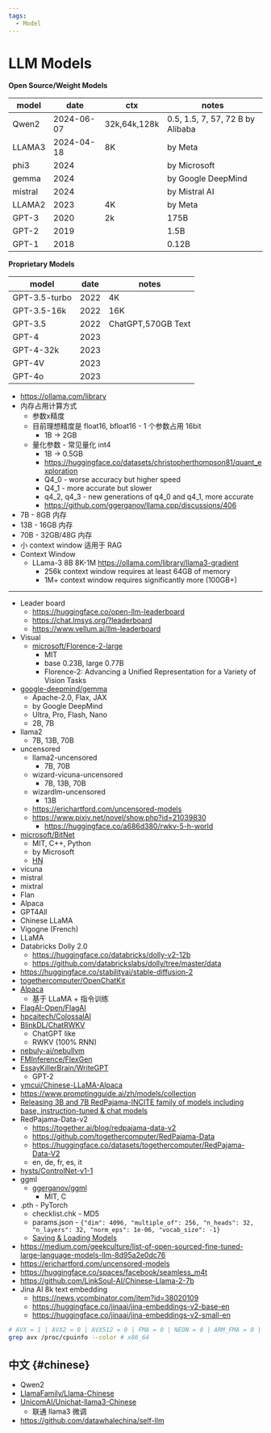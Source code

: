 ```yaml
---
tags:
  - Model
---
```


# LLM Models

**Open Source/Weight Models**

| model   | date       | ctx          | notes                            |
| ------- | ---------- | ------------ | -------------------------------- |
| Qwen2   | 2024-06-07 | 32k,64k,128k | 0.5, 1.5, 7, 57, 72 B by Alibaba |
| LLAMA3  | 2024-04-18 | 8K           | by Meta                          |
| phi3    | 2024       |              | by Microsoft                     |
| gemma   | 2024       |              | by Google DeepMind               |
| mistral | 2024       |              | by Mistral AI                    |
| LLAMA2  | 2023       | 4K           | by Meta                          |
| GPT-3   | 2020       | 2k           | 175B                             |
| GPT-2   | 2019       |              | 1.5B                             |
| GPT-1   | 2018       |              | 0.12B                            |

**Proprietary Models**

| model         | date | notes              |
| ------------- | ---- | ------------------ |
| GPT-3.5-turbo | 2022 | 4K                 |
| GPT-3.5-16k   | 2022 | 16K                |
| GPT-3.5       | 2022 | ChatGPT,570GB Text |
| GPT-4         | 2023 |
| GPT-4-32k     | 2023 |
| GPT-4V        | 2023 |
| GPT-4o        | 2023 |

- https://ollama.com/library
- 内存占用计算方式
  - 参数x精度
  - 目前理想精度是 float16, bfloat16 - 1 个参数占用 16bit
    - 1B -> 2GB
  - 量化参数 - 常见量化 int4
    - 1B -> 0.5GB
    - https://huggingface.co/datasets/christopherthompson81/quant_exploration
    - Q4_0 - worse accuracy but higher speed
    - Q4_1 - more accurate but slower
    - q4_2, q4_3 - new generations of q4_0 and q4_1, more accurate
    - https://github.com/ggerganov/llama.cpp/discussions/406
- 7B - 8GB 内存
- 13B - 16GB 内存
- 70B - 32GB/48G 内存
- 小 context window 适用于 RAG
- Context Window
  - LLama-3 8B 8K-1M https://ollama.com/library/llama3-gradient
    - 256k context window requires at least 64GB of memory
    - 1M+ context window requires significantly more (100GB+)

---

- Leader board
  - https://huggingface.co/open-llm-leaderboard
  - https://chat.lmsys.org/?leaderboard
  - https://www.vellum.ai/llm-leaderboard
- Visual
  - [microsoft/Florence-2-large](https://huggingface.co/microsoft/Florence-2-large)
    - MIT
    - base 0.23B, large 0.77B
    - Florence-2: Advancing a Unified Representation for a Variety of Vision Tasks
- [google-deepmind/gemma](https://github.com/google-deepmind/gemma)
  - Apache-2.0, Flax, JAX
  - by Google DeepMind
  - Ultra, Pro, Flash, Nano
  - 2B, 7B
- llama2
  - 7B, 13B, 70B
- uncensored
  - llama2-uncensored
    - 7B, 70B
  - wizard-vicuna-uncensored
    - 7B, 13B, 70B
  - wizardlm-uncensored
    - 13B
  - https://erichartford.com/uncensored-models
  - https://www.pixiv.net/novel/show.php?id=21039830
    - https://huggingface.co/a686d380/rwkv-5-h-world
- [microsoft/BitNet](https://github.com/microsoft/BitNet)
  - MIT, C++, Python
  - by Microsoft
  - [HN](https://news.ycombinator.com/item?id=41877609)
- vicuna
- mistral
- mixtral
- Flan
- Alpaca
- GPT4All
- Chinese LLaMA
- Vigogne (French)
- LLaMA
- Databricks Dolly 2.0
  - https://huggingface.co/databricks/dolly-v2-12b
  - https://github.com/databrickslabs/dolly/tree/master/data
- https://huggingface.co/stabilityai/stable-diffusion-2
- [togethercomputer/OpenChatKit](https://github.com/togethercomputer/OpenChatKit)
- [Alpaca](./alpaca.md)
  - 基于 LLaMA + 指令训练
- [FlagAI-Open/FlagAI](https://github.com/FlagAI-Open/FlagAI)
- [hpcaitech/ColossalAI](https://github.com/hpcaitech/ColossalAI)
- [BlinkDL/ChatRWKV](https://github.com/BlinkDL/ChatRWKV)
  - ChatGPT like
  - RWKV (100% RNN)
- [nebuly-ai/nebullvm](https://github.com/nebuly-ai/nebullvm)
- [FMInference/FlexGen](https://github.com/FMInference/FlexGen)
- [EssayKillerBrain/WriteGPT](https://github.com/EssayKillerBrain/WriteGPT)
  - GPT-2
- [ymcui/Chinese-LLaMA-Alpaca](https://github.com/ymcui/Chinese-LLaMA-Alpaca)
- https://www.promptingguide.ai/zh/models/collection
- [Releasing 3B and 7B RedPajama-INCITE family of models including base, instruction-tuned & chat models](https://www.together.xyz/blog/redpajama-models-v1)
- RedPajama-Data-v2
  - https://together.ai/blog/redpajama-data-v2
  - https://github.com/togethercomputer/RedPajama-Data
  - https://huggingface.co/datasets/togethercomputer/RedPajama-Data-V2
  - en, de, fr, es, it
- [hysts/ControlNet-v1-1](https://huggingface.co/spaces/hysts/ControlNet-v1-1)
- ggml
  - [ggerganov/ggml](https://github.com/ggerganov/ggml)
    - MIT, C
- .pth - PyTorch
  - checklist.chk - MD5
  - params.json - `{"dim": 4096, "multiple_of": 256, "n_heads": 32, "n_layers": 32, "norm_eps": 1e-06, "vocab_size": -1}`
  - [Saving & Loading Models](https://pytorch.org/tutorials/beginner/saving_loading_models.html)
- https://medium.com/geekculture/list-of-open-sourced-fine-tuned-large-language-models-llm-8d95a2e0dc76
- https://erichartford.com/uncensored-models
- https://huggingface.co/spaces/facebook/seamless_m4t
- https://github.com/LinkSoul-AI/Chinese-Llama-2-7b
- Jina AI 8k text embedding
  - https://news.ycombinator.com/item?id=38020109
  - https://huggingface.co/jinaai/jina-embeddings-v2-base-en
  - https://huggingface.co/jinaai/jina-embeddings-v2-small-en

```bash
# AVX = 1 | AVX2 = 0 | AVX512 = 0 | FMA = 0 | NEON = 0 | ARM_FMA = 0 | F16C = 1 | FP16_VA = 0 | WASM_SIMD = 0 | BLAS = 0 | SSE3 = 1 | VSX = 0 |
grep avx /proc/cpuinfo --color # x86_64
```

## 中文 {#chinese}

- Qwen2
- [LlamaFamily/Llama-Chinese](https://github.com/LlamaFamily/Llama-Chinese)
- [UnicomAI/Unichat-llama3-Chinese](https://github.com/UnicomAI/Unichat-llama3-Chinese)
  - 联通 llama3 微调
- https://github.com/datawhalechina/self-llm

